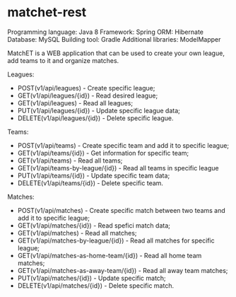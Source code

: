 # matchet-rest

Programming language: Java 8
Framework: Spring
ORM: Hibernate
Database: MySQL
Building tool: Gradle
Additional libraries: ModelMapper

MatchET is a WEB application that can be used to create your own league, add teams to it and organize matches. 

Leagues:
- POST(v1/api/leagues) - Create specific league;
- GET(v1/api/leagues/{id}) - Read desired league;
- GET(v1/api/leagues) - Read all leagues;
- PUT(v1/api/leagues/{id}) - Update specific league data;
- DELETE(v1/api/leagues/{id}) - Delete specific league.

Teams:
- POST(v1/api/teams) - Create specific team and add it to specific league;
- GET(v1/api/teams/{id}) - Get information for specific team;
- GET(v1/api/teams) - Read all teams;
- GET(v1/api/teams-by-league/{id}) - Read all teams in specific league
- PUT(v1/api/teams/{id}) - Update specific team data;
- DELETE(v1/api/teams/{id}) - Delete specific team.

Matches:
- POST(v1/api/matches) - Create specific match between two teams and add it to specific league;
- GET(v1/api/matches/{id}) - Read spefici match data;
- GET(v1/api/matches) - Read all matches;
- GET(v1/api/matches-by-league/{id}) - Read all matches for specific league;
- GET(v1/api/matches-as-home-team/{id}) - Read all home team matches;
- GET(v1/api/matches-as-away-team/{id}) - Read all away team matches;
- PUT(v1/api/matches/{id}) - Update specific match;
- DELETE(v1/api/matches/{id}) - Delete specific match.

